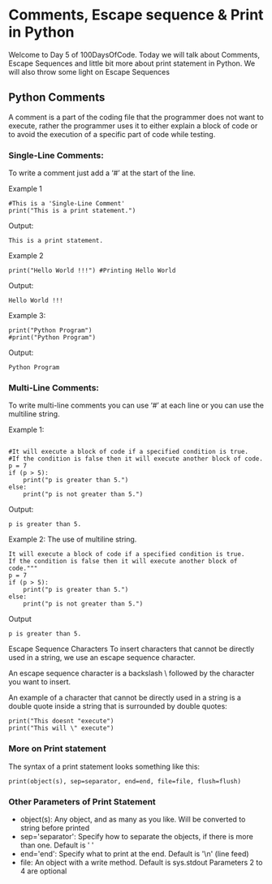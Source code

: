 # Comments, Escape sequence & Print in Python
Welcome to Day 5 of 100DaysOfCode. Today we will talk about Comments, Escape Sequences and little bit more about print statement in Python. We will also throw some light on Escape Sequences

## Python Comments
A comment is a part of the coding file that the programmer does not want to execute, rather the programmer uses it to either explain a block of code or to avoid the execution of a specific part of code while testing.

### Single-Line Comments:
To write a comment just add a ‘#’ at the start of the line.

Example 1
```
#This is a 'Single-Line Comment'
print("This is a print statement.")
```
Output:
```
This is a print statement.
```
Example 2
```
print("Hello World !!!") #Printing Hello World
```
Output:
```
Hello World !!!
```
Example 3:
```
print("Python Program")
#print("Python Program")
```
Output:
```
Python Program
```
### Multi-Line Comments:
To write multi-line comments you can use ‘#’ at each line or you can use the multiline string.

Example 1: 
```The use of ‘#’.

#It will execute a block of code if a specified condition is true.
#If the condition is false then it will execute another block of code.
p = 7
if (p > 5):
    print("p is greater than 5.")
else:
    print("p is not greater than 5.")
```
Output:
```
p is greater than 5.
```
Example 2: The use of multiline string.

``` This is an if-else statement.
It will execute a block of code if a specified condition is true.
If the condition is false then it will execute another block of code."""
p = 7
if (p > 5):
    print("p is greater than 5.")
else:
    print("p is not greater than 5.")
```
Output
```
p is greater than 5.
```
Escape Sequence Characters
To insert characters that cannot be directly used in a string, we use an escape sequence character.

An escape sequence character is a backslash \ followed by the character you want to insert.

An example of a character that cannot be directly used in a string is a double quote inside a string that is surrounded by double quotes:
```
print("This doesnt "execute")
print("This will \" execute")
```
### More on Print statement
The syntax of a print statement looks something like this:
```
print(object(s), sep=separator, end=end, file=file, flush=flush)
```
### Other Parameters of Print Statement
- object(s): Any object, and as many as you like. Will be converted to string before printed
- sep='separator': Specify how to separate the objects, if there is more than one. Default is ' '
- end='end': Specify what to print at the end. Default is '\n' (line feed)
- file: An object with a write method. Default is sys.stdout
Parameters 2 to 4 are optional